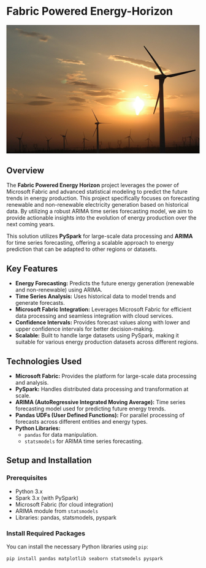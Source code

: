# **Fabric Powered Energy-Horizon**

![Power plants](power_plants_background.jpg)

## **Overview**

The **Fabric Powered Energy Horizon** project leverages the power of Microsoft Fabric and advanced statistical modeling to predict the future trends in energy production. This project specifically focuses on forecasting renewable and non-renewable electricity generation based on historical data. By utilizing a robust ARIMA time series forecasting model, we aim to provide actionable insights into the evolution of energy production over the next coming years.

This solution utilizes **PySpark** for large-scale data processing and **ARIMA** for time series forecasting, offering a scalable approach to energy prediction that can be adapted to other regions or datasets.

## **Key Features**

- **Energy Forecasting:** Predicts the future energy generation (renewable and non-renewable) using ARIMA.
- **Time Series Analysis:** Uses historical data to model trends and generate forecasts.
- **Microsoft Fabric Integration:** Leverages Microsoft Fabric for efficient data processing and seamless integration with cloud services.
- **Confidence Intervals:** Provides forecast values along with lower and upper confidence intervals for better decision-making.
- **Scalable:** Built to handle large datasets using PySpark, making it suitable for various energy production datasets across different regions.

## **Technologies Used**

- **Microsoft Fabric:** Provides the platform for large-scale data processing and analysis.
- **PySpark:** Handles distributed data processing and transformation at scale.
- **ARIMA (AutoRegressive Integrated Moving Average):** Time series forecasting model used for predicting future energy trends.
- **Pandas UDFs (User Defined Functions):** For parallel processing of forecasts across different entities and energy types.
- **Python Libraries:** 
  - `pandas` for data manipulation.
  - `statsmodels` for ARIMA time series forecasting.

## **Setup and Installation**

### **Prerequisites**

- Python 3.x
- Spark 3.x (with PySpark)
- Microsoft Fabric (for cloud integration)
- ARIMA module from `statsmodels`
- Libraries: pandas, statsmodels, pyspark

### **Install Required Packages**

You can install the necessary Python libraries using `pip`:

```bash
pip install pandas matplotlib seaborn statsmodels pyspark
